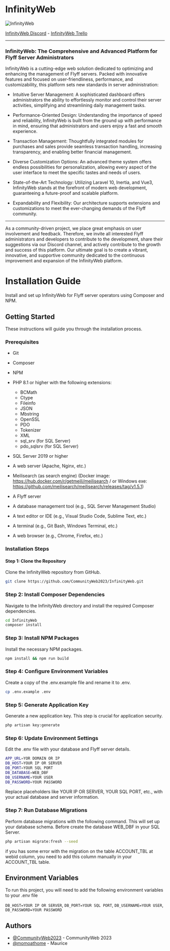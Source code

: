 
# InfinityWeb

![InfinityWeb](https://i.imgur.com/xzh0vSv.png)

[InfinityWeb Discord](https://discord.gg/Ww4ybKqEYT) - [InfinityWeb Trello](https://trello.com/b/cmCj5ykK/community-web)

---

### InfinityWeb: The Comprehensive and Advanced Platform for Flyff Server Administrators

InfinityWeb is a cutting-edge web solution dedicated to optimizing and enhancing the management of Flyff servers. Packed with innovative features and focused on user-friendliness, performance, and customizability, this platform sets new standards in server administration:


- Intuitive Server Management:
A sophisticated dashboard offers administrators the ability to effortlessly monitor and control their server activities, simplifying and streamlining daily management tasks.

- Performance-Oriented Design: 
Understanding the importance of speed and reliability, InfinityWeb is built from the ground up with performance in mind, ensuring that administrators and users enjoy a fast and smooth experience.

- Transaction Management: 
Thoughtfully integrated modules for purchases and sales provide seamless transaction handling, increasing transparency, and enabling better financial management.

- Diverse Customization Options: 
An advanced theme system offers endless possibilities for personalization, allowing every aspect of the user interface to meet the specific tastes and needs of users.

- State-of-the-Art Technology: 
Utilizing Laravel 10, Inertia, and Vue3, InfinityWeb stands at the forefront of modern web development, guaranteeing a future-proof and scalable platform.

- Expandability and Flexibility: 
Our architecture supports extensions and customizations to meet the ever-changing demands of the Flyff community.

---

As a community-driven project, we place great emphasis on user involvement and feedback. Therefore, we invite all interested Flyff administrators and developers to contribute to the development, share their suggestions via our Discord channel, and actively contribute to the growth and success of this platform. Our ultimate goal is to create a vibrant, innovative, and supportive community dedicated to the continuous improvement and expansion of the InfinityWeb platform.



# Installation Guide

Install and set up InfinityWeb for Flyff server operators using Composer and NPM.

## Getting Started

These instructions will guide you through the installation process.

### Prerequisites

- Git
- Composer
- NPM
- PHP 8.1 or higher with the following extensions:
    - BCMath
    - Ctype
    - Fileinfo
    - JSON
    - Mbstring
    - OpenSSL
    - PDO
    - Tokenizer
    - XML
    - sql_srv (for SQL Server)
    - pdo_sqlsrv (for SQL Server)
  

- SQL Server 2019 or higher
- A web server (Apache, Nginx, etc.)
- Meilisearch (as search engine) (Docker image: https://hub.docker.com/r/getmeili/meilisearch / or Windows exe: https://github.com/meilisearch/meilisearch/releases/tag/v1.5.1)  
- A Flyff server
- A database management tool (e.g., SQL Server Management Studio)
- A text editor or IDE (e.g., Visual Studio Code, Sublime Text, etc.)
- A terminal (e.g., Git Bash, Windows Terminal, etc.)
- A web browser (e.g., Chrome, Firefox, etc.)


### Installation Steps

#### Step 1: Clone the Repository

Clone the InfinityWeb repository from GitHub.

```bash
git clone https://github.com/CommunityWeb2023/InfinityWeb.git
```

### Step 2: Install Composer Dependencies
Navigate to the InfinityWeb directory and install the required Composer dependencies.
```bash
cd InfinityWeb
composer install
```

### Step 3: Install NPM Packages
Install the necessary NPM packages.
```bash
npm install && npm run build 
```

### Step 4: Configure Environment Variables
Create a copy of the .env.example file and rename it to .env.
```bash
cp .env.example .env
```

### Step 5: Generate Application Key
Generate a new application key. This step is crucial for application security.
```bash
php artisan key:generate   
```

### Step 6: Update Environment Settings
Edit the .env file with your database and Flyff server details.
```bash
APP_URL=YOR DOMAIN OR IP
DB_HOST=YOUR IP OR SERVER
DB_PORT=YOUR SQL PORT
DB_DATABASE=WEB_DBF
DB_USERNAME=YOUR USER
DB_PASSWORD=YOUR PASSWORD
```
Replace placeholders like YOUR IP OR SERVER, YOUR SQL PORT, etc., with your actual database and server information.


### Step 7: Run Database Migrations
Perform database migrations with the following command. This will set up your database schema. Before create the database WEB_DBF in your SQL Server.
```bash
php artisan migrate:fresh --seed
```

if you has some error with the migration on the table ACCOUNT_TBL at webid column, you need to add this column manually in your ACCOUNT_TBL table.


## Environment Variables

To run this project, you will need to add the following environment variables to your .env file

`DB_HOST=YOUR IP OR SERVER`,
`DB_PORT=YOUR SQL PORT`,
`DB_USERNAME=YOUR USER`,
`DB_PASSWORD=YOUR PASSWORD`


## Authors

- [@CommunityWeb2023](https://github.com/CommunityWeb2023) - CommunityWeb 2023
- [@momoathome](https://github.com/momoathome) - Maurice

